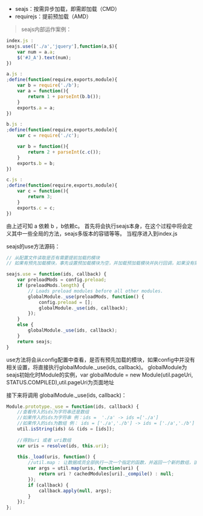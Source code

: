 - seajs：按需异步加载，即需即加载（CMD）
- requirejs：提前预加载（AMD）

> seajs内部运作案例：

```js
index.js :
seajs.use(['./a','jquery'],function(a,$){
    var num = a.a;
    $('#J_A').text(num);
})

a.js :
;define(function(require,exports,module){
    var b = require('./b');
    var a = function(){
        return 1 + parseInt(b.b());
    }
    exports.a = a;
})

b.js :
;define(function(require,exports,module){
    var c = require('./c');

    var b = function(){
        return 2 + parseInt(c.c());
    }
    exports.b = b;
})

c.js :
;define(function(require,exports,module){
    var c = function(){
        return 3;
    }
    exports.c = c;
})
```

由上述可知 a 依赖 b ，b依赖c。
首先将会执行seajs本身，在这个过程中将会定义其中一些全局的方法，seajs多版本的容错等等。
当程序进入到index.js

seajs的use方法源码：

```js
// 从配置文件读取是否有需要提前加载的模块
// 如果有预先加载模块，事先设置预加载模块为空，并加载预加载模块并执行回调，如果没有则顺序执行

seajs.use = function(ids, callback) {
    var preloadMods = config.preload;
    if (preloadMods.length) {
        // Loads preload modules before all other modules.
        globalModule._use(preloadMods, function() {
            config.preload = [];
            globalModule._use(ids, callback);
        });
    }
    else {
        globalModule._use(ids, callback);
    }
    return seajs;
}
```

use方法将会从config配置中查看，是否有预先加载的模块，如果config中并没有相关设置，将直接执行globalModule._use(ids, callback)。
globalModule为seajs初始化时Module的实例，var globalModule = new Module(util.pageUri, STATUS.COMPILED),util.pageUri为页面地址
 
接下来将调用 globalModule._use(ids, callback)：

```js
Module.prototype._use = function(ids, callback) {
    //查看传入的ids为字符串还是数组
    //如果传入的ids为字符串 例：ids =  './a' -> ids =['./a']
    //如果传入的ids为数组 例： ids = ['./a','./b'] -> ids = ['./a','./b'] (原样不变)
    util.isString(ids) && (ids = [ids]);
    
    //得到uri 或者 uri数组
    var uris = resolve(ids, this.uri);
    
    this._load(uris, function() {
        //util.map : 让数据成员全部执行一次一个指定的函数，并返回一个新的数组，该数组为原数组成员执行回调后的结果
        var args = util.map(uris, function(uri) {
            return uri ? cachedModules[uri]._compile() : null;
        });
        if (callback) {
            callback.apply(null, args);
        }
    });
};
 ```
 
 
 
